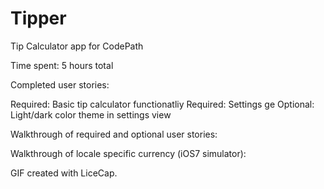 # Tipper

Tip Calculator app for CodePath

Time spent: 5 hours total

Completed user stories:

 Required: Basic tip calculator functionatliy
 Required: Settings ge
 Optional: Light/dark color theme in settings view

Walkthrough of required and optional user stories:



Walkthrough of locale specific currency (iOS7 simulator):



GIF created with LiceCap.
